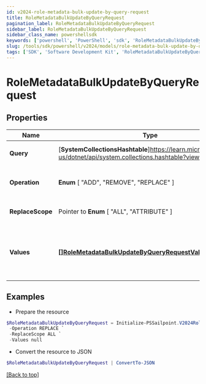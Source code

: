 ```yaml
---
id: v2024-role-metadata-bulk-update-by-query-request
title: RoleMetadataBulkUpdateByQueryRequest
pagination_label: RoleMetadataBulkUpdateByQueryRequest
sidebar_label: RoleMetadataBulkUpdateByQueryRequest
sidebar_class_name: powershellsdk
keywords: ['powershell', 'PowerShell', 'sdk', 'RoleMetadataBulkUpdateByQueryRequest', 'V2024RoleMetadataBulkUpdateByQueryRequest'] 
slug: /tools/sdk/powershell/v2024/models/role-metadata-bulk-update-by-query-request
tags: ['SDK', 'Software Development Kit', 'RoleMetadataBulkUpdateByQueryRequest', 'V2024RoleMetadataBulkUpdateByQueryRequest']
---
```



# RoleMetadataBulkUpdateByQueryRequest

## Properties

Name | Type | Description | Notes
------------ | ------------- | ------------- | -------------
**Query** |  [**SystemCollectionsHashtable**]https://learn.microsoft.com/en-us/dotnet/api/system.collections.hashtable?view=net-9.0 | query the identities to be updated | [required]
**Operation** |   **Enum** [  "ADD",    "REMOVE",    "REPLACE" ] | The operation to be performed | [required]
**ReplaceScope** |  Pointer to  **Enum** [  "ALL",    "ATTRIBUTE" ] | The choice of update scope. | [optional] 
**Values** |  [**[]RoleMetadataBulkUpdateByQueryRequestValuesInner**](role-metadata-bulk-update-by-query-request-values-inner) | The metadata to be updated, including attribute key and value. | [required]

## Examples

- Prepare the resource
```powershell
$RoleMetadataBulkUpdateByQueryRequest = Initialize-PSSailpoint.V2024RoleMetadataBulkUpdateByQueryRequest  -Query {query&quot;&#x3D;{indices&#x3D;[roles], queryType&#x3D;TEXT, textQuery&#x3D;{terms&#x3D;[test123], fields&#x3D;[id], matchAny&#x3D;false, contains&#x3D;true}, includeNested&#x3D;false}} `
 -Operation REPLACE `
 -ReplaceScope ALL `
 -Values null
```

- Convert the resource to JSON
```powershell
$RoleMetadataBulkUpdateByQueryRequest | ConvertTo-JSON
```


[[Back to top]](#) 

